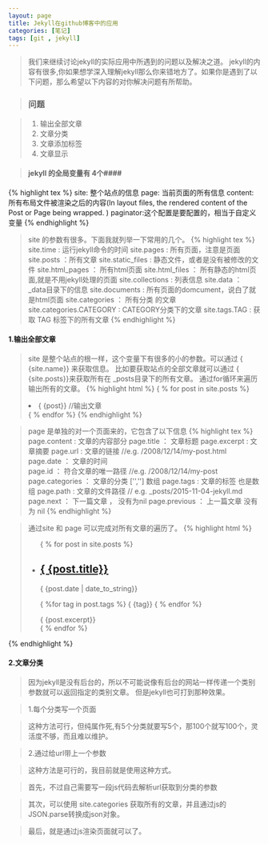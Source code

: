 ```yaml
---
layout: page
title: Jekyll在github博客中的应用
categories: [笔记]
tags: [git , jekyll]
---
```

>我们来继续讨论jekyll的实际应用中所遇到的问题以及解决之道。
>jekyll的内容有很多,你如果想学深入理解jekyll那么你来错地方了。如果你是遇到了以下问题，那么希望以下内容的对你解决问题有所帮助。

>### 问题 ###

>1.   输出全部文章
>2.   文章分类
>3.   文章添加标签
>4.   文章显示

>#### jekyll 的全局变量有 4个####
{% highlight tex %}
 	site: 整个站点的信息
 	page: 当前页面的所有信息
 	content: 所有布局文件被渲染之后的内容(In layout files, the rendered content of the Post or Page being wrapped. )
 	paginator:这个配置是要配置的，相当于自定义变量
{% endhighlight %}


>site 的参数有很多。下面我就列举一下常用的几个。
{% highlight tex %}
 	site.time  : 运行jekyll命令的时间
 	site.pages : 所有页面，注意是页面
 	site.posts ：所有文章
 	site.static_files : 静态文件，或者是没有被修改的文件
 	site.html_pages ： 所有html页面
 	site.html_files ： 所有静态的html页面,就是不用jekyll处理的页面
 	site.collections : 列表信息
 	site.data ： _data目录下的信息
 	site.documents : 所有页面的domcument，说白了就是html页面
 	site.categories ： 所有分类 的文章
 	site.categories.CATEGORY : CATEGORY分类下的文章
 	site.tags.TAG : 获取 TAG 标签下的所有文章
{% endhighlight %}

#### 1.输出全部文章 ####

>site 是整个站点的根一样，这个变量下有很多的小的参数。可以通过 { {site.name}} 来获取信息。
>比如要获取站点的全部文章就可以通过 { {site.posts}}来获取所有在  _posts目录下的所有文章。
>通过for循环来遍历输出所有的文章。
{% highlight html %}
 	<!-- exampole -->
 	{ % for post in site.posts %}
	<li class="j-row j-list-i">
		{ {post}}  //输出文章
	</li>
	{ % endfor %}
{% endhighlight %}

>page 是单独的对一个页面来的，它包含了以下信息
{% highlight tex %}
 	page.content : 文章的内容部分
 	page.title ： 文章标题
 	page.excerpt : 文章摘要
 	page.url : 文章的链接   //e.g.  /2008/12/14/my-post.html
 	page.date ： 文章的时间  
 	page.id ： 符合文章的唯一路径  //e.g. /2008/12/14/my-post
 	page.categories ： 文章的分类     ['',''] 数组
 	page.tags : 文章的标签 也是数组
 	page.path : 文章的文件路径 // e.g.  _posts/2015-11-04-jekyll.md
 	page.next ： 下一篇文章  ， 没有为nil
 	page.previous ： 上一篇文章  没有为 nil
{% endhighlight %}

>通过site 和 page 可以完成对所有文章的遍历了。
{% highlight html %}
 	<!-- exampole -->
 	<ul class="j-container">
	 { % for post in site.posts %}
	<li class="j-row j-list-i">
		<h2 class="j-i-title"><a href="{ {site.baseurl}}{ {post.url}}">{ {post.title}}</a></h2>
		<p class="j-i-time">{ {post.date | date_to_string}}</p>
		<p class="j-i-tags">
			{ %for tag in post.tags %}
			<span class="j-i-tag">{ {tag}}</span>
			{ % endfor %}
		</p>
		<div class="j-container">
			<div class="j-row j-artclie-txt">{ {post.excerpt}}</div>
		</div>
	</li>
	{ % endfor %}
</ul>
{% endhighlight %}


#### 2.文章分类  ####
>因为jekyll是没有后台的，所以不可能说像有后台的网站一样传递一个类别参数就可以返回指定的类别文章。
>但是jekyll也可打到那种效果。

>1.每个分类写一个页面

> 这种方法可行，但纯属作死,有5个分类就要写5个，那100个就写100个，灵活度不够，而且难以维护。

>2.通过给url带上一个参数

>这种方法是可行的，我目前就是使用这种方式。

>首先，不过自己需要写一段js代码去解析url获取到分类的参数

>其次，可以使用 site.categories 获取所有的文章，并且通过js的JSON.parse转换成json对象。

>最后，就是通过js渲染页面就可以了。

